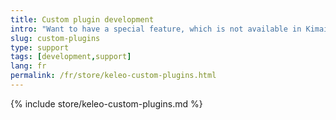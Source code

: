 ```yaml
---
title: Custom plugin development
intro: "Want to have a special feature, which is not available in Kimai? I can develop it for you!"
slug: custom-plugins
type: support
tags: [development,support]
lang: fr
permalink: /fr/store/keleo-custom-plugins.html
---
```


{% include store/keleo-custom-plugins.md %}
